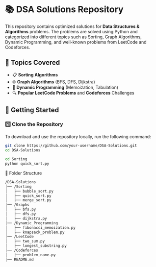 # 📚 DSA Solutions Repository

This repository contains optimized solutions for **Data Structures & Algorithms** problems. The problems are solved using Python and categorized into different topics such as Sorting, Graph Algorithms, Dynamic Programming, and well-known problems from LeetCode and Codeforces.

## 📌 Topics Covered
- 📋 **Sorting Algorithms**
- 🌐 **Graph Algorithms** (BFS, DFS, Dijkstra)
- 📄 **Dynamic Programming** (Memoization, Tabulation)
- 🔍 **Popular LeetCode Problems** and **Codeforces** Challenges

## 🚀 Getting Started

### 1️⃣ Clone the Repository
To download and use the repository locally, run the following command:

```bash
git clone https://github.com/your-username/DSA-Solutions.git
cd DSA-Solutions
```
```bash
cd Sorting
python quick_sort.py
```

📂 Folder Structure
```bash
/DSA-Solutions
│── /Sorting
│   ├── bubble_sort.py
│   ├── quick_sort.py
│   ├── merge_sort.py
│── /Graphs
│   ├── bfs.py
│   ├── dfs.py
│   ├── dijkstra.py
│── /Dynamic_Programming
│   ├── fibonacci_memoization.py
│   ├── knapsack_problem.py
│── /LeetCode
│   ├── two_sum.py
│   ├── longest_substring.py
│── /Codeforces
│   ├── problem_name.py
│── README.md
```
